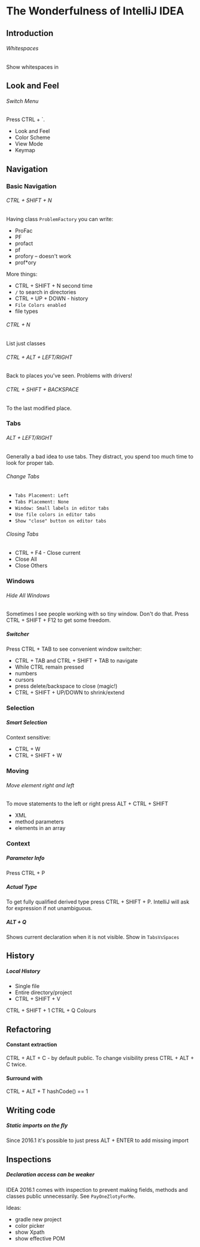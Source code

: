 # The Wonderfulness of IntelliJ IDEA

## Introduction

###### Whitespaces
Show whitespaces in

## Look and Feel

###### Switch Menu
Press CTRL + `.

* Look and Feel
* Color Scheme
* View Mode
* Keymap

## Navigation

### Basic Navigation

###### CTRL + SHIFT + N

Having class `ProblemFactory` you can write:
- ProFac
- PF
- profact
- pf
- profory – doesn't work
- prof*ory

More things:
* CTRL + SHIFT + N second time
* `/` to search in directories
* CTRL + UP + DOWN - history
* `File Colors enabled`
* file types

###### CTRL + N
List just classes

###### CTRL + ALT + LEFT/RIGHT
Back to places you've seen. Problems with drivers!

###### CTRL + SHIFT + BACKSPACE
To the last modified place.

### Tabs

###### ALT + LEFT/RIGHT

Generally a bad idea to use tabs. They distract, you spend
 too much time to look for proper tab.

###### Change Tabs
* `Tabs Placement: Left`
* `Tabs Placement: None`
* `Window: Small labels in editor tabs`
* `Use file colors in editor tabs`
* `Show "close" button on editor tabs`

###### Closing Tabs
* CTRL + F4 - Close current
* Close All
* Close Others

### Windows

###### Hide All Windows
Sometimes I see people working with so tiny window.
Don't do that. Press CTRL + SHIFT + F12 to get some freedom.

##### Switcher
Press CTRL + TAB to see convenient window switcher:
* CTRL + TAB and CTRL + SHIFT + TAB to navigate
* While CTRL remain pressed
 * numbers
 * cursors
 * press delete/backspace to close (magic!)
 * CTRL + SHIFT + UP/DOWN to shrink/extend

### Selection

##### Smart Selection
Context sensitive:
* CTRL + W
* CTRL + SHIFT + W

### Moving

###### Move element right and left

To move statements to the left or right press ALT + CTRL + SHIFT
* XML
* method parameters
* elements in an array

### Context

##### Parameter Info
Press CTRL + P

##### Actual Type
To get fully qualified derived type press CTRL + SHIFT + P.
IntelliJ will ask for expression if not unambiguous.

##### ALT + Q
Shows current declaration when it is not visible. Show in `TabsVsSpaces`

## History

##### Local History
* Single file
* Entire directory/project
* CTRL + SHIFT + V

CTRL + SHIFT + 1
CTRL + Q
Colours

## Refactoring

#### Constant extraction
CTRL + ALT + C - by default public.
To change visibility press CTRL + ALT + C twice.

#### Surround with
CTRL + ALT + T
hashCode() == 1

## Writing code

##### Static imports on the fly
Since 2016.1 it's possible to just press ALT + ENTER to add missing import

## Inspections

##### Declaration access can be weaker

IDEA 2016.1 comes with inspection to prevent making fields, methods and classes
 public unnecessarily. See `PayOneZlotyForMe`.

Ideas:
- gradle new project
- color picker
- show Xpath
- show effective POM
